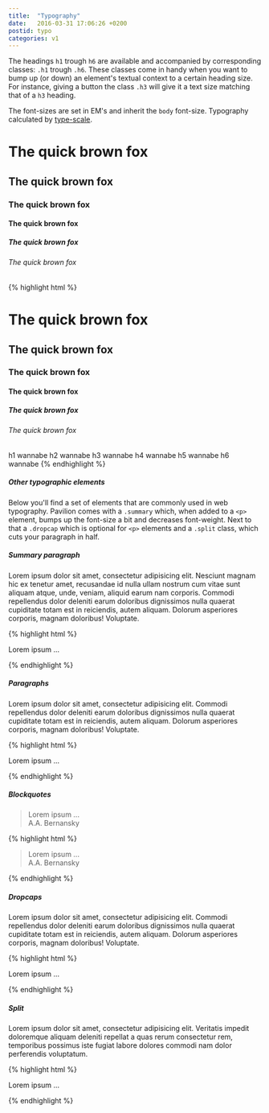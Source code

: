 ```yaml
---
title:  "Typography"
date:   2016-03-31 17:06:26 +0200
postid: typo
categories: v1
---
```

The headings `h1` trough `h6` are available and accompanied by corresponding classes: `.h1` trough `.h6`.
These classes come in handy when you want to bump up (or down) an element's textual context to a certain heading size. For instance, giving a button the class `.h3` will give it a text size
matching that of a `h3` heading.

The font-sizes are set in EM's and inherit the `body` font-size. 
Typography calculated by [type-scale](http://type-scale.com/).

<div class="typo-example-no-margin">

<h1>The quick brown fox</h1> 
<h2>The quick brown fox</h2> 
<h3>The quick brown fox</h3> 
<h4>The quick brown fox</h4> 
<h5 class="not-bold">The quick brown fox</h5> 
<h6>The quick brown fox</h6> 
    
</div>

{% highlight html %}
<!-- Heading tags -->
<h1>The quick brown fox</h1> <!-- font-size: 3.157em; margin-top: 0; -->
<h2>The quick brown fox</h2> <!-- font-size: 2.369em; -->
<h3>The quick brown fox</h3> <!-- font-size: 1.777em; -->
<h4>The quick brown fox</h4> <!-- font-size: 1.333em; -->
<h5>The quick brown fox</h5> <!-- font-size: 1em; -->
<h6>The quick brown fox</h6> <!-- font-size: 0.75em; -->

<!-- Heading classes -->
<span class="h1">h1 wannabe</span>
<span class="h2">h2 wannabe</span>
<span class="h3">h3 wannabe</span>
<span class="h4">h4 wannabe</span>
<span class="h5">h5 wannabe</span>
<span class="h6">h6 wannabe</span>
{% endhighlight %}

##### Other typographic elements
Below you'll find a set of elements that are commonly used in web typography.
Pavilion comes with a `.summary` which, when added to a `<p>` element, bumps up the font-size a bit and decreases font-weight.
Next to that a `.dropcap` which is optional for `<p>` elements and a `.split` class, which cuts your
paragraph in half.

##### Summary paragraph 

<p class="summary">Lorem ipsum dolor sit amet, consectetur adipisicing elit. Nesciunt magnam hic ex tenetur amet, recusandae id nulla ullam nostrum cum vitae sunt aliquam atque, unde, veniam, aliquid earum nam corporis.
Commodi repellendus dolor deleniti earum doloribus dignissimos nulla quaerat cupiditate totam est in reiciendis, autem aliquam. Dolorum asperiores corporis, magnam doloribus! Voluptate.</p>
{% highlight html %}
<!-- Bumps up the font-size and decreases font-weight -->
<p class="summary">Lorem ipsum ...</p>
{% endhighlight %}


##### Paragraphs
<p>Lorem ipsum dolor sit amet, consectetur adipisicing elit. Commodi repellendus dolor deleniti earum doloribus dignissimos nulla quaerat cupiditate totam est in reiciendis, autem aliquam. Dolorum asperiores corporis, magnam doloribus! Voluptate.</p>
{% highlight html %}
<!-- Standard paragraph -->
<p>Lorem ipsum ...</p>
{% endhighlight %}


##### Blockquotes 
<blockquote>Lorem ipsum ...
    <footer>A.A. Bernansky</footer>
</blockquote>

{% highlight html %}
<blockquote>Lorem ipsum ...
    <footer>A.A. Bernansky</footer>
</blockquote>
{% endhighlight %}

##### Dropcaps 
<p class="dropcap">Lorem ipsum dolor sit amet, consectetur adipisicing elit. Commodi repellendus dolor deleniti earum doloribus dignissimos nulla quaerat cupiditate totam est in reiciendis, autem aliquam. Dolorum asperiores corporis, magnam doloribus! Voluptate.</p>
{% highlight html %}
<p class="dropcap">Lorem ipsum ...</p>
{% endhighlight %}

##### Split
<p class="split">Lorem ipsum dolor sit amet, consectetur adipisicing elit. Veritatis impedit doloremque aliquam deleniti repellat a quas rerum consectetur rem, temporibus possimus iste fugiat labore dolores commodi nam dolor perferendis voluptatum.</p>
{% highlight html %}
<!-- Breaks a text element into two columns until $phone-landscape-size is reached -->
<p class="split">Lorem ipsum ...</p>
{% endhighlight %}